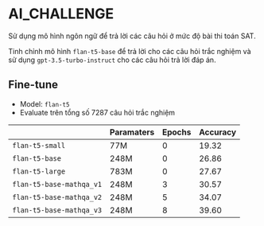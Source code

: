 # AI_CHALLENGE

Sử dụng mô hình ngôn ngữ để trả lời các câu hỏi ở mức độ bài thi toán SAT.

Tinh chỉnh mô hình `flan-t5-base` để trả lời cho các câu hỏi trắc nghiệm và sử dụng `gpt-3.5-turbo-instruct` cho các câu hỏi trả lời đáp án.

## Fine-tune

- Model: `flan-t5`
- Evaluate trên tổng số 7287 câu hỏi trắc nghiệm

|  |Paramaters | Epochs |Accuracy |
|--|--|--|--|
|`flan-t5-small`|77M| 0 |19.32|
|`flan-t5-base` |248M| 0 |26.86|
|`flan-t5-large`|783M| 0 |27.67|
|`flan-t5-base-mathqa_v1`|248M|3 |30.57|
|`flan-t5-base-mathqa_v2`|248M|5 |34.07|
|`flan-t5-base-mathqa_v3`|248M|8 |39.60|